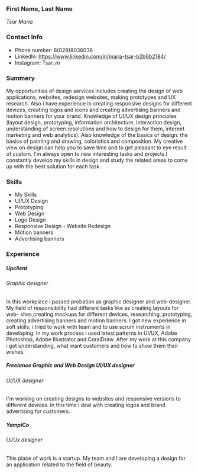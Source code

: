 ### First Name, Last Name
*Tsar Maria* 
### Contact Info
- Phone number: 8(029)8036036
- LinkedIn: https://www.linkedin.com/in/maria-tsar-b2b6b2184/
- Instagram: Tsar_m
### Summery
My opportunities of design services includes creating the design of web applications, websites, redesign websites, making prototypes and UX research. Also i have experience in creating responsive designs for different devices, creating logos and icons and creating advertising banners and motion banners for your brand.
Knowledge of UI/UX design principles (layout design, prototyping, information architecture, interaction design, understanding of screen resolutions and how to design for them, internet marketing and web analytics). Also knowledge of the basics of design: the basics of painting and drawing, coloristics and composition.
My creative view on design can help you to save time and to get pleasant to eye result of custom. I'm always open to new interesting tasks and projects.I constantly develop my skills in design and study the related areas to come up with the best solution for each task.
###  Skills 
- My Skills
- UI/UX Design
- Prototyping
- Web Design
- Logo Design
- Responsive Design - Website Redesign
- Motion banners
- Advertising banners
### Experience
##### Upclient
###### Graphic designer
In this workplace i passed probation as graphic designer and web-designer. My field of responsibility had different tasks like as creating layouts for web- sites,creating mockups for different devices, researching, prototyping, creating advertising banners and motion banners. I got new experience in soft skills: i tried to work with team and to use scrum instruments in developing. In my work process i used latest patterns in UI/UX, Adobe Photoshop, Adobe Illustrator and CoralDraw.
After my work at this company i got understanding, what want customers and how to show them their wishes.
##### Freelance Graphic and Web Design UI/UX designer
###### UI/UX designer
I'm working on creating designs to websites and responsive versions to different devices. In this time i deal with creating logos and brand advertising for customers.
##### YampiCo
###### Ui/Ux designer
This place of work is a startup. My team and I are developing a design for an application related to the field of beauty.
